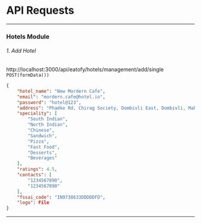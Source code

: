 # API Requests


----------------------------------------------------------------------------------

### Hotels Module

###### 1. Add Hotel
http://localhost:3000/api/eatofy/hotels/management/add/single
`POST(formData())`
```json
{
    "hotel_name": "New Mordern Cafe",
    "email": "mordern.cafe@hotel.io",
    "password": "hotel@123",
    "address": "Phadke Rd, Chirag Society, Dombivli East, Dombivli, Maharashtra 421201",
    "speciality": [
        "South Indian",
        "North Indian",
        "Chinese",
        "Sandwich",
        "Pizza",
        "Fast Food",
        "Desserts",
        "Beverages"
    ],
    "ratings": 4.5,
    "contacts": [
        "1234567890",
        "1234567890"
    ],
    "fssai_code": "IN9738633DDDDDFD",
    "logo": File
}
```
----------------------------------------------------------------------------------
